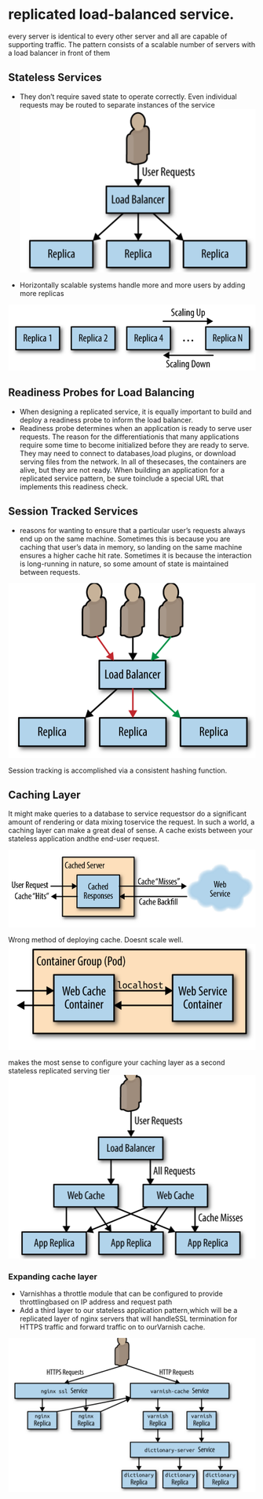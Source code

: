 # replicated load-balanced service. 
every server is identical to every other server and all are capable of supporting traffic. The pattern consists of a scalable number of servers with a load balancer in front of them

## Stateless Services
- They don’t require saved state to operate correctly. Even individual requests may be routed to separate instances of the service
![picture 7](../../images/91406b48557dcedada2f2b0461a98c21010e101ce2d3c676d86ae63e11854d6b.png)  

- Horizontally scalable systems handle more and more users by adding more replicas

![picture 8](../../images/0d666db331f80a579ab6234e7a751a9bda86726027d7cc9f9a615f9448172119.png)  


## Readiness Probes for Load Balancing
- When designing a replicated service, it is equally important to 
  build and deploy a readiness probe to inform the load balancer.
- Readiness probe determines when an application is ready to serve user requests. The reason for the differentiationis 
  that  many applications require some time to become initialized before they are ready to serve. They may need to connect to databases,load plugins, or download serving files from the network. In all of thesecases, the containers are alive, but they are not ready. When building an application for a replicated service pattern, be sure toinclude a special URL that implements this readiness check.

## Session Tracked Services  
- reasons for wanting to ensure that a particular user’s requests always end up on the same machine. Sometimes this is because you are caching that user’s data in memory, so landing on the same machine ensures a higher cache hit rate. Sometimes it is because the interaction is long-running in nature, so some amount of state is maintained between requests. 

![picture 1](../../images/8ebe0a5be2fa14e08258e25b6bc0e065fe4a833163fe1a7d09ca41a34cdabf65.png)  

Session tracking is accomplished via a consistent hashing function. 


## Caching Layer
It might make queries to a database to service requestsor do a significant amount of rendering or data mixing toservice the request. In such a world, a caching layer can make a great deal of sense. A cache exists between your stateless application andthe end-user request. 

![picture 2](../../images/69d9471032bd863225a95495bc86f1d04a22ca1405bbce59ded3ac15214122b4.png)  


Wrong method of deploying cache. Doesnt scale well.
![picture 3](../../images/703ca33e07d388273b08908466676e54886504f951f49fafcbd10ae62333f5d8.png)  


makes the most sense to configure your caching layer as a second stateless replicated serving tier
![picture 4](../../images/ddc2596dd58aa459fa740a266cc9d64d4bab9a9bff73b1c1e1eaf9a1912e7aee.png)  


### Expanding cache layer
- Varnishhas a throttle module that can be configured to provide throttlingbased on IP address and request path
- Add a third layer to our stateless application pattern,which will be a replicated layer of nginx servers that will handleSSL termination for HTTPS traffic and forward traffic on to ourVarnish cache. 

![picture 5](../../images/ef28fc99a41560c78b890e4203e1c22a50d3fc5081af441b1cb94383678708f6.png)  
